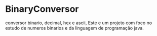# BinaryConversor
conversor binario, decimal, hex e ascii, Este e um projeto com foco no estudo de numeros binarios e da linguagem de programação java.
